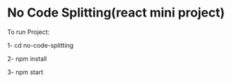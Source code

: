 # No Code Splitting(react mini project)

To run Project:

1- cd no-code-splitting

2- npm install

3- npm start
